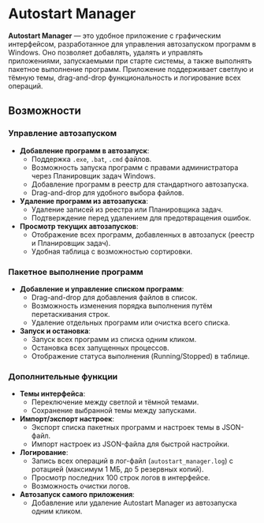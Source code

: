 # Autostart Manager

**Autostart Manager** — это удобное приложение с графическим интерфейсом, разработанное для управления автозапуском программ в Windows. Оно позволяет добавлять, удалять и управлять приложениями, запускаемыми при старте системы, а также выполнять пакетное выполнение программ. Приложение поддерживает светлую и тёмную темы, drag-and-drop функциональность и логирование всех операций.

## Возможности

### Управление автозапуском
- **Добавление программ в автозапуск**:
  - Поддержка `.exe`, `.bat`, `.cmd` файлов.
  - Возможность запуска программ с правами администратора через Планировщик задач Windows.
  - Добавление программ в реестр для стандартного автозапуска.
  - Drag-and-drop для удобного выбора файлов.
- **Удаление программ из автозапуска**:
  - Удаление записей из реестра или Планировщика задач.
  - Подтверждение перед удалением для предотвращения ошибок.
- **Просмотр текущих автозапусков**:
  - Отображение всех программ, добавленных в автозапуск (реестр и Планировщик задач).
  - Удобная таблица с возможностью сортировки.

### Пакетное выполнение программ
- **Добавление и управление списком программ**:
  - Drag-and-drop для добавления файлов в список.
  - Возможность изменения порядка выполнения путём перетаскивания строк.
  - Удаление отдельных программ или очистка всего списка.
- **Запуск и остановка**:
  - Запуск всех программ из списка одним кликом.
  - Остановка всех запущенных процессов.
  - Отображение статуса выполнения (Running/Stopped) в таблице.

### Дополнительные функции
- **Темы интерфейса**:
  - Переключение между светлой и тёмной темами.
  - Сохранение выбранной темы между запусками.
- **Импорт/экспорт настроек**:
  - Экспорт списка пакетных программ и настроек темы в JSON-файл.
  - Импорт настроек из JSON-файла для быстрой настройки.
- **Логирование**:
  - Запись всех операций в лог-файл (`autostart_manager.log`) с ротацией (максимум 1 МБ, до 5 резервных копий).
  - Просмотр последних 100 строк логов в интерфейсе.
  - Возможность очистки логов.
- **Автозапуск самого приложения**:
  - Добавление или удаление Autostart Manager из автозапуска одним кликом.
